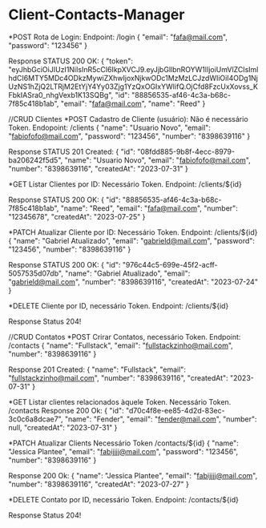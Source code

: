 # Client-Contacts-Manager
*POST Rota de Login:
Endpoint: /login
{
	"email": "fafa@mail.com",
	"password": "123456"
}

Response STATUS 200 OK:
{
	"token": "eyJhbGciOiJIUzI1NiIsInR5cCI6IkpXVCJ9.eyJjbGllbnROYW1lIjoiUmVlZCIsImlhdCI6MTY5MDc4ODkzMywiZXhwIjoxNjkwODc1MzMzLCJzdWIiOiI4ODg1NjUzNS1hZjQ2LTRjM2EtYjY4Yy03Zjg1YzQxOGIxYWIifQ.OjCfd8FzcUxXovss_KFbkIASra0_nhgVexb1K13SQBg",
	"id": "88856535-af46-4c3a-b68c-7f85c418b1ab",
	"email": "fafa@mail.com",
	"name": "Reed"
}

//CRUD Clientes
*POST Cadastro de Cliente (usuário):
Não é necessário Token.
Endopoint: /clients
{
	"name": "Usuario Novo",
	"email": "fabiofofo@mail.com",
	"password": "123456",
	"number": "8398639116"
}

Response STATUS 201 Created:
{
	"id": "08fdd885-9b8f-4ecc-8979-ba206242f5d5",
	"name": "Usuario Novo",
	"email": "fabiofofo@mail.com",
	"number": "8398639116",
	"createdAt": "2023-07-31"
}

*GET Listar Clientes por ID:
Necessário Token.
Endpoint: /clients/${id}

Response STATUS 200 OK:
{
	"id": "88856535-af46-4c3a-b68c-7f85c418b1ab",
	"name": "Reed",
	"email": "fafa@mail.com",
	"number": "12345678",
	"createdAt": "2023-07-25"
}

*PATCH Atualizar Cliente por ID:
Necessário Token.
Endpoint: /clients/${id}
{
	"name": "Gabriel Atualizado",
	"email": "gabrield@mail.com",
	"password": "123456",
	"number": "8398639116"
}

Response STATUS 200 OK:
{
	"id": "976c44c5-699e-45f2-acff-5057535d07db",
	"name": "Gabriel Atualizado",
	"email": "gabrield@mail.com",
	"number": "8398639116",
	"createdAt": "2023-07-24"
}

*DELETE Cliente por ID, necessário Token. Endpoint: /clients/${id}

Response Status 204!

//CRUD Contatos
*POST Crirar Contatos, necessário Token. Endpoint: /contacts
{
	"name": "Fullstack",
	"email": "fullstackzinho@mail.com",
	"number": "8398639116"
}

Response 201 Created:
{
	"name": "Fullstack",
	"email": "fullstackzinho@mail.com",
	"number": "8398639116",
	"createdAt": "2023-07-31"
}

*GET Listar clientes relacionados àquele Token. Necessário Token.
/contacts
Response 200 Ok:
{
  "id": "d70c4f8e-ee85-4d2d-83ec-3c0c6a8dcae7",
  "name": "Fender",
  "email": "fender@mail.com",
  "number": null,
  "createdAt": "2023-07-31"
}

*PATCH Atualizar Clients Necessário Token
/contacts/${id}
{
	"name": "Jessica Plantee",
	"email": "fabijjjj@mail.com",
	"password": "123456",
	"number": "8398639116"
}

Response 200 Ok:
{
	"name": "Jessica Plantee",
	"email": "fabijjjj@mail.com",
	"number": "8398639116",
	"createdAt": "2023-07-27"
}

*DELETE Contato por ID, necessário Token. Endpoint: /contacts/${id}

Response Status 204!